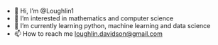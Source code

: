 - 👋 Hi, I’m @Loughlin1
- 👀 I’m interested in mathematics and computer science
- 🌱 I’m currently learning python, machine learning and data science
- 📫 How to reach me loughlin.davidson@gmail.com

<!---
Loughlin1/Loughlin1 is a ✨ special ✨ repository because its `README.md` (this file) appears on your GitHub profile.
You can click the Preview link to take a look at your changes.
--->
